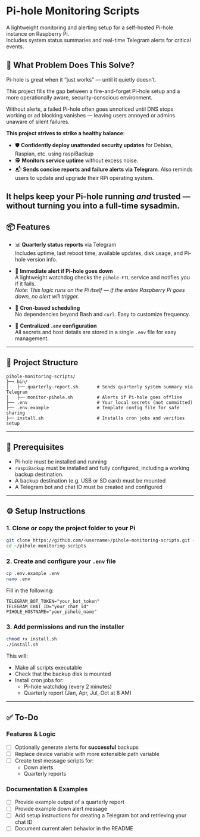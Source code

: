 # Pi-hole Monitoring Scripts

A lightweight monitoring and alerting setup for a self-hosted Pi-hole instance on Raspberry Pi.  
Includes system status summaries and real-time Telegram alerts for critical events.

## 🤔 What Problem Does This Solve?

Pi-hole is great when it “just works” — until it quietly doesn’t.

This project fills the gap between a fire-and-forget Pi-hole setup and a more operationally aware, security-conscious environment.

Without alerts, a failed Pi-hole often goes unnoticed until DNS stops working or ad blocking vanishes — leaving users annoyed or admins unaware of silent failures.

**This project strives to strike a healthy balance**:

- 🛡  **Confidently deploy unattended security updates** for Debian, Raspian, etc. using raspiBackup
- 🕵️  **Monitors service uptime** without excess noise.
- 📬 **Sends concise reports and failure alerts via Telegram**. Also reminds users to update and upgrade their RPi operating system.

It helps keep your Pi-hole running *and* trusted — without turning you into a full-time sysadmin.
---

## 📦 Features

- 📊 **Quarterly status reports** via Telegram  
  Includes uptime, last reboot time, available updates, disk usage, and Pi-hole version info.

- 📯 **Immediate alert if Pi-hole goes down**  
  A lightweight watchdog checks the `pihole-FTL` service and notifies you if it fails.  
  *Note: This logic runs on the Pi itself — if the entire Raspberry Pi goes down, no alert will trigger.*

- 🔄 **Cron-based scheduling**  
  No dependencies beyond Bash and `curl`. Easy to customize frequency.

- 🔐 **Centralized `.env` configuration**  
  All secrets and host details are stored in a single `.env` file for easy management.

---

## 📁 Project Structure

```
pihole-monitoring-scripts/
├── bin/
│   ├── quarterly-report.sh       # Sends quarterly system summary via Telegram
│   ├── monitor-pihole.sh         # Alerts if Pi-hole goes offline
├── .env                          # Your local secrets (not committed)
├── .env.example                  # Template config file for safe sharing
├── install.sh                    # Installs cron jobs and verifies setup
```

---

## 📌 Prerequisites

- Pi-hole must be installed and running
- `raspiBackup` must be installed and fully configured, including a working backup destination.
- A backup destination (e.g. USB or SD card) must be mounted
- A Telegram bot and chat ID must be created and configured

---

## ⚙️  Setup Instructions

### 1. Clone or copy the project folder to your Pi

```bash
git clone https://github.com/<username>/pihole-monitoring-scripts.git ~/pihole-monitoring-scripts
cd ~/pihole-monitoring-scripts
```

### 2. Create and configure your `.env` file

```bash
cp .env.example .env
nano .env
```

Fill in the following:

```env
TELEGRAM_BOT_TOKEN="your_bot_token"
TELEGRAM_CHAT_ID="your_chat_id"
PIHOLE_HOSTNAME="your_pihole_name"
```

### 3. Add permissions and run the installer

```bash
chmod +x install.sh
./install.sh
```

This will:

- Make all scripts executable
- Check that the backup disk is mounted
- Install cron jobs for:
  - Pi-hole watchdog (every 2 minutes)
  - Quarterly report (Jan, Apr, Jul, Oct at 8 AM)

---

## ✅ To-Do

### Features & Logic
- [ ] Optionally generate alerts for **successful** backups
- [ ] Replace device variable with more extensible path variable
- [ ] Create test message scripts for:
  - Down alerts
  - Quarterly reports

### Documentation & Examples
- [ ] Provide example output of a quarterly report
- [ ] Provide example down alert message
- [ ] Add setup instructions for creating a Telegram bot and retrieving your chat ID
- [ ] Document current alert behavior in the README
